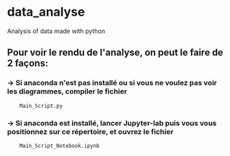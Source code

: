 # data_analyse
Analysis of data made with python

## Pour voir le rendu de l'analyse, on peut le faire de 2 façons:

### -> Si anaconda n'est pas installé ou si vous ne voulez pas voir les diagrammes, compiler le fichier
        Main_Script.py

### -> Si anaconda est installé, lancer Jupyter-lab puis vous vous positionnez sur ce répertoire, et ouvrez le fichier
        Main_Script_Notebook.ipynb

